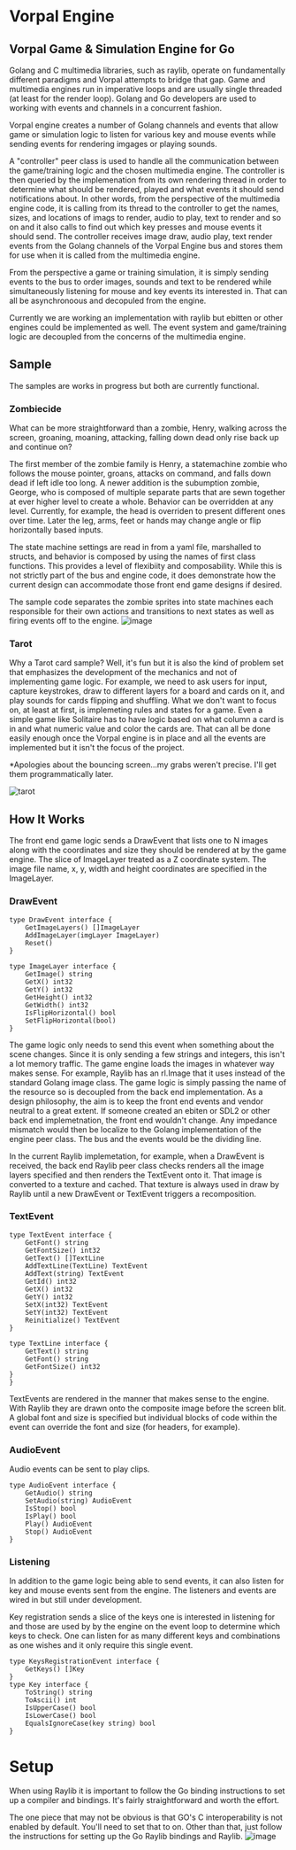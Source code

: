 # Vorpal Engine
## Vorpal Game &amp; Simulation Engine for Go

Golang and C multimedia libraries, such as raylib, operate on fundamentally different paradigms and Vorpal attempts to bridge that gap. Game and multimedia engines run in imperative loops and are usually single threaded (at least for the render loop). Golang and Go developers are used to working with events and channels in a concurrent fashion. 

Vorpal engine creates a number of Golang channels and events that allow game or simulation logic to listen for various key and mouse events while sending events for rendering imgages or playing sounds. 

A "controller" peer class is used to handle all the communication between the game/training logic and the chosen multimedia engine. The controller is then queried by the implemenation from its own rendering thread in order to determine what should be rendered, played and what events it should send notifications about. In other words, from the perspective of the multimedia engine code, it is calling from its thread to the controller to get the names, sizes, and locations of imags to render, audio to play, text to render and so on and it also calls to find out which key presses and mouse events it should send. The controller receives image draw, audio play, text render events from the Golang channels of the Vorpal Engine bus and stores them for use when it is called from the multimedia engine. 

From the perspective a game or training simulation, it is simply sending events to the bus to order images, sounds and text to be rendered while simultaneously listening for mouse and key events its interested in. That can all be asynchronoous and decopuled from the engine.

Currently we are working an implementation with raylib but ebitten or other engines could be implemented as well. The event system and game/training logic are decoupled from the concerns of the multimedia engine. 

## Sample
The samples are works in progress but both are currently functional. 

### Zombiecide
What can be more straightforward than a zombie, Henry, walking across the screen, groaning, moaning, attacking, falling down dead only rise back up and continue on? 

The first member of the zombie family is Henry, a statemachine zombie who follows the mouse pointer, groans, attacks on command, and falls down dead if left idle too long. A newer addition is the subumption zombie, George, who is composed of multiple separate parts that are sewn together at ever higher level to create a whole. Behavior can be overridden at any level. Currently, for example, the head is overriden to present different ones over time. Later the leg, arms, feet or hands may change angle or flip horizontally based inputs. 

The state machine settings are read in from a yaml file, marshalled to structs, and behavior is composed by using the names of first class functions. This provides a level of flexibiity and composability. While this is not strictly part of the bus and engine code, it does demonstrate how the current design can accommodate those front end game designs if desired.

The sample code separates the zombie sprites into state machines each responsible for their own actions and transitions to next states as well as firing events off to the engine.
![image](https://github.com/vorpalgame/vorpal/assets/3209869/95c3be51-a423-405b-8825-f5114160776d)

### Tarot
Why a Tarot card sample? Well, it's fun but it  is also the kind of problem set that emphasizes the development of the mechanics and not of implementing game logic. For example, we need to ask users for input, capture keystrokes, draw to different layers for a board and cards on it, and play sounds for cards flipping and shuffling. What we don't want to focus on, at least at first, is implemeting rules and states for a game. Even a simple game like Solitaire has to have logic based on what column a card is in and what numeric value and color the cards are. That can all be done easily enough once the Vorpal engine is in place and all the events are implemented but it isn't the focus of the project. 

*Apologies about the bouncing screen...my grabs weren't precise. I'll get them programmatically later.

![tarot](https://github.com/vorpalgame/vorpal/assets/3209869/769c6cde-56c3-4358-bd56-262eb6940a8d)

## How It Works
The front end game logic sends a DrawEvent that lists one to N images along with the coordinates and size they should be rendered at by the game engine. The slice of ImageLayer treated as a Z coordinate system. The image file name, x, y, width and height coordinates are specified in the ImageLayer. 

### DrawEvent
```
type DrawEvent interface {
	GetImageLayers() []ImageLayer
	AddImageLayer(imgLayer ImageLayer)
	Reset()
}

type ImageLayer interface {
	GetImage() string
	GetX() int32
	GetY() int32
	GetHeight() int32
	GetWidth() int32
	IsFlipHorizontal() bool
	SetFlipHorizontal(bool)
}
```
The game logic only needs to send this event when something about the scene changes. Since it is only sending a few strings and integers, this isn't a lot memory traffic. The game engine loads the images in whatever way makes sense. For example, Raylib has an rl.Image that it uses instead of the standard Golang image class. The game logic is simply passing the name of the resource so is decoupled from the back end implementation. As a design philosophy, the aim is to keep the front end events and vendor neutral to a great extent. If someone created an ebiten or SDL2 or other back end implemetnation, the front end wouldn't change. Any impedance mismatch would then be localize to the Golang implementation of the engine peer class. The bus and the events would be the dividing line. 

In the current Raylib implemetation, for example, when a DrawEvent is received, the back end Raylib peer class checks renders all the image layers specified and then renders the TextEvent onto it. That image is converted to a texture and cached. That texture is always used in draw by Raylib until a new DrawEvent or TextEvent triggers a recomposition. 

### TextEvent
```
type TextEvent interface {
	GetFont() string
	GetFontSize() int32
	GetText() []TextLine
	AddTextLine(TextLine) TextEvent
	AddText(string) TextEvent
	GetId() int32
	GetX() int32
	GetY() int32
	SetX(int32) TextEvent
	SetY(int32) TextEvent
	Reinitialize() TextEvent
}

type TextLine interface {
	GetText() string
	GetFont() string
	GetFontSize() int32
}
}
```
TextEvents are rendered in the manner that makes sense to the engine. With Raylib they are drawn onto the composite image before the screen blit. A global font and size is specified but individual blocks of code within the event can override the font and size (for headers, for example).

### AudioEvent
Audio events can be sent to play clips. 

```
type AudioEvent interface {
	GetAudio() string
	SetAudio(string) AudioEvent
	IsStop() bool
	IsPlay() bool
	Play() AudioEvent
	Stop() AudioEvent
}
```

### Listening
In addition to the game logic being able to send events, it can also listen for key and mouse events sent from the engine. The listeners and events are wired in but still under development.

Key registration sends a slice of the keys one is interested in listening for and those are used by by the engine on the event loop to determine which keys to check. One can listen for as many different keys and combinations as one wishes and it only require this single event.
```
type KeysRegistrationEvent interface {
	GetKeys() []Key
}
type Key interface {
	ToString() string
	ToAscii() int
	IsUpperCase() bool
	IsLowerCase() bool
	EqualsIgnoreCase(key string) bool
}
```
# Setup
When using Raylib it is important to follow the Go binding instructions to set up a compiler and bindings. It's fairly straightforward and worth the effort.

The one piece that may not be obvious is that GO's C interoperability is not enabled by default. You'll need to set that to on. Other than that, just follow the instructions for setting up the Go Raylib bindings and Raylib.
![image](https://github.com/vorpalgame/vorpal/assets/3209869/b0e87e10-1399-4d98-86c2-d3de76b7f766)
